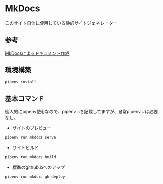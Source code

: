 # MkDocs
このサイト自体に使用している静的サイトジェネレーター


## 参考

[MkDocsによるドキュメント作成](https://qiita.com/mebiusbox2/items/a61d42878266af969e3c)

## 環境構築

``` bash
pipenv install
```

## 基本コマンド
個人的にpipenv使用なので、pipenv ~を記載してますが、通常pipenv ~は必要なし。  

- サイトのプレビュー

``` bash
pipenv run mkdocs serve
```

- サイトビルド

``` bash
pipenv run mkdocs build
```

- 標準のgithub.ioへのアップ  

``` bash
pipenv run mkdocs gh-deploy
```